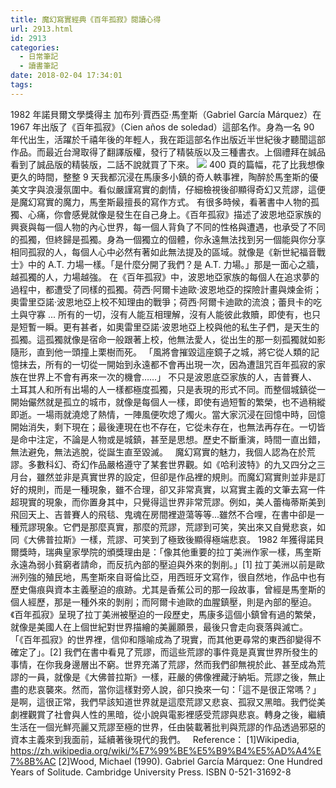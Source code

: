 ```yaml
---
title: 魔幻寫實經典《百年孤寂》閱讀心得
url: 2913.html
id: 2913
categories:
  - 日常筆記
  - 讀書筆記
date: 2018-02-04 17:34:01
tags:
---
```


1982 年諾貝爾文學獎得主 加布列·賈西亞·馬奎斯（Gabriel García Márquez）在 1967 年出版了《百年孤寂》（Cien años de soledad）這部名作。身為一名 90 年代出生，活躍於千禧年後的年輕人，我在距這部名作出版近半世紀後才聽聞這部作品。而最近台灣取得了翻譯版權，發行了精裝版以及三種書衣。上個禮拜在誠品看到了誠品版的精裝版，二話不說就買了下來。 ![](./images/2018/02/002.jpg) 400 頁的篇幅，花了比我想像更久的時間，整整 9 天我都沉浸在馬康多小鎮的奇人軼事裡，陶醉於馬奎斯的優美文字與浪漫氛圍中。看似嚴謹寫實的劇情，仔細檢視後卻顯得奇幻又荒謬，這便是魔幻寫實的魔力，馬奎斯最擅長的寫作方式。 有很多時候，看著書中人物的孤獨、心痛，你會感覺就像是發生在自己身上。《百年孤寂》描述了波恩地亞家族的興衰與每一個人物的內心世界，每一個人背負了不同的性格與遭遇，也承受了不同的孤獨，但終歸是孤獨。身為一個獨立的個體，你永遠無法找到另一個能與你分享相同孤寂的人，每個人心中必然有著如此無法提及的區域。就像是《新世紀福音戰士》中的 A.T. 力場一樣。「是什麼分開了我們？是 A.T. 力場。」那是一面心之牆，越孤獨的人，力場越強。 在《百年孤寂》中，波恩地亞家族的每個人在追求夢的過程中，都遭受了同樣的孤獨。荷西·阿爾卡迪歐·波恩地亞的探險計畫與煉金術；奧雷里亞諾·波恩地亞上校不知理由的戰爭；荷西·阿爾卡迪歐的流浪；蕾貝卡的吃土與守寡 ... 所有的一切，沒有人能互相理解，沒有人能彼此救贖，即使有，也只是短暫一瞬。更有甚者，如奧雷里亞諾·波恩地亞上校與他的私生子們，是天生的孤獨。這孤獨就像是宿命一般跟著上校，他無法愛人，從出生的那一刻孤獨就如影隨形，直到他一頭撞上栗樹而死。 「風將會摧毀這座鏡子之城，將它從人類的記憶抹去，所有的一切從一開始到永遠都不會再出現一次，因為遭詛咒百年孤寂的家族在世界上不會有再來一次的機會……」 不只是波恩底亞家族的人，吉普賽人、土耳其人和所有出場的人一樣都極度孤獨，只是表現的形式不同。而整個城鎮從一開始儼然就是孤立的城市，就像是每個人一樣，即使有過短暫的繁榮，也不過稍縱即逝。一場雨就澆熄了熱情，一陣風便吹熄了燭火。當大家沉浸在回憶中時，回憶開始消失，剩下現在；最後連現在也不存在，它從未存在，也無法再存在。一切皆是命中注定，不論是人物或是城鎮，甚至是思想。歷史不斷重演，時間一直出錯，無法避免，無法逃脫，從誕生直至毀滅。   魔幻寫實的魅力，我個人認為在於荒謬。多數科幻、奇幻作品嚴格遵守了某套世界觀。如《哈利波特》的九又四分之三月台，雖然並非是真實世界的設定，但卻是作品裡的規則。而魔幻寫實則並非是訂好的規則，而是一種現象，雖不合理，卻又非常真實，以寫實主義的文筆去寫一件超現實的現象，而你置身其中，只覺得這世界非常荒謬。例如，美人蕾梅蒂斯美到飛回天上、吉普賽人的飛毯、鬼魂在房間裡遊蕩等等...雖然不合哩，在書中卻是一種荒謬現象。它們是那麼真實，那麼的荒謬，荒謬到可笑，笑出來又自覺悲哀，如同《大佛普拉斯》一樣，荒謬、可笑到了極致後顯得極端悲哀。 1982 年獲得諾貝爾獎時，瑞典皇家學院的頒獎理由是：「像其他重要的拉丁美洲作家一樣，馬奎斯永遠為弱小貧窮者請命，而反抗內部的壓迫與外來的剝削。」\[1\] 拉丁美洲以前是歐洲列強的殖民地，馬奎斯來自哥倫比亞，用西班牙文寫作，很自然地，作品中也有歷史傷痕與資本主義壓迫的痕跡。尤其是香蕉公司的那一段故事，曾經是馬奎斯的個人經歷，那是一種外來的剝削；而阿爾卡迪歐的血腥鎮壓，則是內部的壓迫。《百年孤寂》呈現了拉丁美洲被壓迫的一段歷史，馬康多這個小鎮曾有過的繁榮，就像是美國人在上個世紀對世界描繪的美麗願景，最後只會走向衰落與滅亡。 「《百年孤寂》的世界裡，信仰和隱喻成為了現實，而其他更尋常的東西卻變得不確定了」。\[2\] 我們在書中看見了荒謬，而這些荒謬的事件竟是真實世界所發生的事情，在你我身邊層出不窮。世界充滿了荒謬，然而我們卻無視於此、甚至成為荒謬的一員，就像是《大佛普拉斯》一樣，莊嚴的佛像裡藏汙納垢。荒謬之後，無止盡的悲哀襲來。然而，當你這樣對旁人說，卻只換來一句：「這不是很正常嗎？」 是啊，這很正常，我們早該知道世界就是這麼荒謬又悲哀、孤寂又黑暗。我們從美劇裡觀賞了社會與人性的黑暗，從小說與電影裡感受荒謬與悲哀。轉身之後，繼續生活在一個光鮮亮麗又荒謬至極的世界，任由裝載著批判與荒謬的作品透過邪惡的資本主義來到我面前，延續著後現代的我們。   Reference： \[1\]Wikipedia, https://zh.wikipedia.org/wiki/%E7%99%BE%E5%B9%B4%E5%AD%A4%E7%8B%AC \[2\]Wood, Michael (1990). Gabriel García Márquez: One Hundred Years of Solitude. Cambridge University Press. ISBN 0-521-31692-8